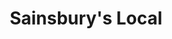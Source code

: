 ---
title: "Sainsbury's Local"
url: /kingston-upon-thames/sainsburys-local-penrhyn-road/
shop: convenience
---